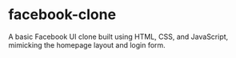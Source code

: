 # facebook-clone
A basic Facebook UI clone built using HTML, CSS, and JavaScript, mimicking the homepage layout and login form.
